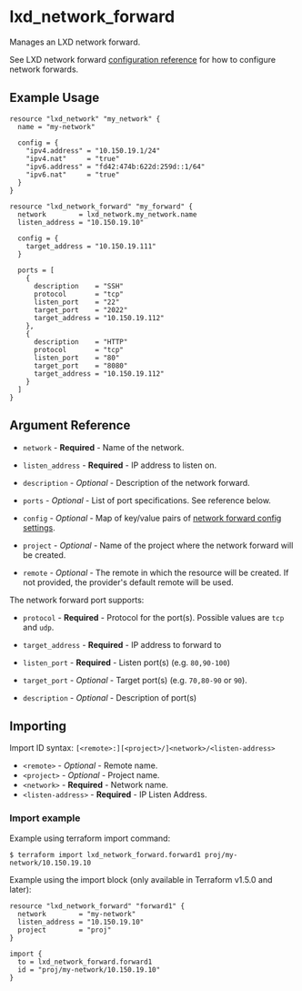 # lxd_network_forward

Manages an LXD network forward.

See LXD network forward [configuration reference](https://documentation.ubuntu.com/lxd/latest/howto/network_forwards/) for how to configure network forwards.

## Example Usage

```hcl
resource "lxd_network" "my_network" {
  name = "my-network"

  config = {
    "ipv4.address" = "10.150.19.1/24"
    "ipv4.nat"     = "true"
    "ipv6.address" = "fd42:474b:622d:259d::1/64"
    "ipv6.nat"     = "true"
  }
}

resource "lxd_network_forward" "my_forward" {
  network        = lxd_network.my_network.name
  listen_address = "10.150.19.10"

  config = {
    target_address = "10.150.19.111"
  }

  ports = [
    {
      description    = "SSH"
      protocol       = "tcp"
      listen_port    = "22"
      target_port    = "2022"
      target_address = "10.150.19.112"
    },
    {
      description    = "HTTP"
      protocol       = "tcp"
      listen_port    = "80"
      target_port    = "8080"
      target_address = "10.150.19.112"
    }
  ]
}
```

## Argument Reference

* `network` - **Required** - Name of the network.

* `listen_address` - **Required** - IP address to listen on.

* `description` - *Optional* - Description of the network forward.

* `ports` - *Optional* - List of port specifications. See reference below.

* `config` - *Optional* - Map of key/value pairs of
  [network forward config settings](https://documentation.ubuntu.com/lxd/latest/howto/network_forwards/).

* `project` - *Optional* - Name of the project where the network forward will be created.

* `remote` - *Optional* - The remote in which the resource will be created. If
  not provided, the provider's default remote will be used.

The network forward port supports:

* `protocol` - **Required** - Protocol for the port(s). Possible values are `tcp` and `udp`.

* `target_address` - **Required** - IP address to forward to

* `listen_port` - **Required** - Listen port(s) (e.g. `80,90-100`)

* `target_port` - *Optional* - Target port(s) (e.g. `70,80-90` or `90`).

* `description` - *Optional* - Description of port(s)

## Importing

Import ID syntax: `[<remote>:][<project>/]<network>/<listen-address>`

* `<remote>` - *Optional* - Remote name.
* `<project>` - *Optional* - Project name.
* `<network>` - **Required** - Network name.
* `<listen-address>` - **Required** - IP Listen Address.

### Import example

Example using terraform import command:

```shell
$ terraform import lxd_network_forward.forward1 proj/my-network/10.150.19.10
```

Example using the import block (only available in Terraform v1.5.0 and later):

```hcl
resource "lxd_network_forward" "forward1" {
  network        = "my-network"
  listen_address = "10.150.19.10"
  project        = "proj"
}

import {
  to = lxd_network_forward.forward1
  id = "proj/my-network/10.150.19.10"
}
```
